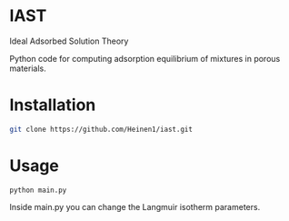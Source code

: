 # IAST
Ideal Adsorbed Solution Theory

Python code for computing adsorption equilibrium of mixtures in porous materials.

Installation
============
```bash
git clone https://github.com/Heinen1/iast.git 
```

Usage
=====
```
python main.py
```

Inside main.py you can change the Langmuir isotherm parameters.



